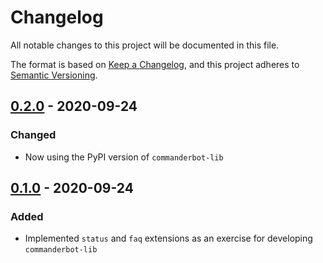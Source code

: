 # Changelog

All notable changes to this project will be documented in this file.

The format is based on [Keep a Changelog](https://keepachangelog.com/en/1.0.0/), and this project adheres to [Semantic Versioning](https://semver.org/spec/v2.0.0.html).

## [0.2.0] - 2020-09-24

### Changed

- Now using the PyPI version of `commanderbot-lib`

## [0.1.0] - 2020-09-24

### Added

- Implemented `status` and `faq` extensions as an exercise for developing `commanderbot-lib`

[unreleased]: https://github.com/CommanderBot-Dev/commanderbot-ext/compare/v0.2.0...HEAD
[0.2.0]: https://github.com/CommanderBot-Dev/commanderbot-ext/compare/v0.1.0...v0.2.0
[0.1.0]: https://github.com/CommanderBot-Dev/commanderbot-ext/releases/tag/v0.1.0
